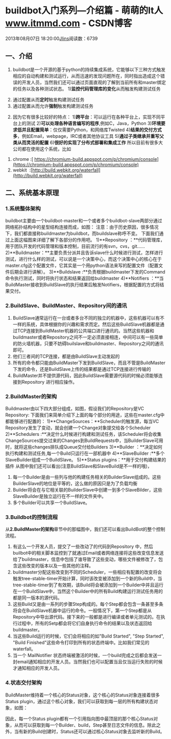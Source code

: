 
# buildbot入门系列—介绍篇 - 萌萌的It人 www.itmmd.com - CSDN博客


2013年08月07日 18:20:00[Jlins](https://me.csdn.net/dyllove98)阅读数：6739


## 一、介绍
1. buildbot是一个开源的基于python的持续集成系统，它能够以下三种方式触发相应的自动构建和测试运行，从而迅速的发现问题所在，同时指出造成这个错误的开发人员，当然我们还可以通过页面直观的了解到当前所有和master绑定的任务以及各种测试状态。
1)**监控代码管理库的变化**从而触发构建测试任务
2) 通过配置从而**定时**触发构建测试任务
3) 通过配置从而允许**强制**触发构建测试任务
2. 因为它有很多比较好的特点：
1)**跨平台**：可以运行在各种平台上，实现不同平台上的测试
2)**可以处理各种语言编写的程序**,例如C，Java，Python
3)**环境要求低并且配置简单**：仅仅需要Python，和网络库Twisted
4)**结果的交付方式多**，例如Email，webpage，IRC或者其他协议工具
5)**通过子类继承并重写父类从而灵活的配置**
6)**很好的实现了分布式部署和集成工作**
所以目前有很多大公司都在使用这个系统，比如
1) chrome :[
https://chromium-build.appspot.com/p/chromium/console](https://chromium-build.appspot.com/p/chromium/console)
2) webkit  :[http://build.webkit.org/waterfall](http://build.webkit.org/waterfall)
## 二、系统基本原理
### 1.系统整体架构
buildbot主要由一个buildbot-master和一个或者多个buildbot-slave两部分通过网络拓扑结构中的星型结构连接而成，如图：
注意：由于历史原因，很多情况下，我们都直接称buildmaster为buildbot，而buildslave称呼不变。
下面我们通过上面这幅图来详细了解下各部分的作用吧。
1)**Repository ：**代码管理库，用于团队开发的代码管理和版本控制，目前流行的有svn，cvs，git……
2)**Buildmaster：**主要负责分派并且告诉slave什么时候进行测试，怎样进行测试，进行什么样的测试，可以说是一个决策中心，而这个决策中心的核心在于master.cfg这个配置文件，它其实是一个用python语法来写的配置文件（配置文件后期会进行讲解）。
3)**Buildslave :**负责根据buildmaster下发的Command命令执行测试，同时将执行状态和结果返回给buildmaster
4)**Notifiers ：**当BuildMaster接收到BuildSlave的执行结果后触发Notifiers，根据配置的方式将结果交付。
### 2.BuildSlave、BuildMaster、Repository间的通讯
1) BuildSlave通常运行在一台或者多台不同的独立的机器中，这些机器可以有不一样的系统，具体根据你的兴趣和需求而定。然后这些BuildSlave机器都是通过TCP连接到BuildMaster机器的公共端口进行通讯的。当然这些机器和buildmaster或者Repository之间不一定必须直接相连，中间可以有一些简单的防火墙机器，只要不妨碍builslave和buildmaster、Repository之间的通讯即可。
2) 他们三者间的TCP连接，都是由BuildSlave主动发起的
3) 所有的命令都只能由BuildMaster下发到BuildSlave，而且不管是BuildMaster下发的命令，还是BuildSlave上传的结果都是通过TCP连接进行传输的
4) BuildMaster并不提供源代码，因此BuildSlave需要源代码的时候必须能够连接到Repository 进行相应操作。

### 2.BuildMaster的架构
Buildmaster由以下四大部分组成，如图，假设我们的Repository是VC Repository:
下面我们来简单介绍下上面的每个部分的用途，这些在master.cfg中都能够进行配置的：
1)**ChangeSources：**Scheduler的触发源，每当VC Repository发生了变动，就会创建一个Change对象提交给各个Scheduler
2)**Schedulers :**决定什么时候进行构建和测试任务，该Scheduler将会收集ChangeSources提交过来的Changes到BuildRequests中，当BuilderSlave可用时，就将这些changes排队成Queue交付给Builders
3)**Builder ：**决定如何执行构建和测试任务,每一个Build只运行在一部机器中
4)**SlaveBuilder :**多个SlaveBuilder组成一个BuildSlave。
5)**Status plugins：**用于交付构建结果的插件
从图中我们还可以看出(注意BuildSlave和SlaveBuild是不一样的哦)，
1) 每一个Builder是由一些列与他的构建任务相关的BuilderSlave组成的。这些BuilderSlave的地位是平等的，这么做的原因只是为了负载均衡
2) Builder将会在与它相关联的BuilderSlave中创建一到多个SlaveBilder，这些SlaveBuilder是独立运行在不一样的文件夹中。
3) 多个Builder可以共享一个BuildSlave。
### 3.Buildbot的控制流程
从**2.BuildMaster的架构**章节中的那幅图中，我们还可以看出BuildBot的整个控制流程。
1) 有这么一个开发人员，提交了一些改动了的代码到Repository 中，然后builbot中的相关脚本监控到了就通过Email或者网络连接将这些改变信息发送给了buildmaster，信息中包括了谁导致了这些变动，哪些文件被修改了，包含这些改变的版本以及一些其他的注释。
2) buildmaster分配这些改变到不同的Scheduler，一些相应有配置的改变将会触发tree-stable-timer开始计算，同时该改变被添加到一个新的Build中，当tree-stable-timer到了有效期，该Build将会被添加到一个Builder中并且运行在一个BuildSlave中，当然这个Builder中的所有Build构建运行测试任务用的都是同一版本的源代码。
3) 这些Build又是由一系列的步骤Step构成的。每个Step都会包含一条甚至多条将会在BuildSlave机器中运行的命令。一般情况下，第一个Step都是从Repository中导出源代码。接下来的一般都是进行编译或者单元测试的。在执行过程中，所有的Setp都会将它们自身执行命令的结果以及状态返回给buildmaster。
4) 当这些Build运行的时候，它们会将相应的如"Build Started", "Step Started", "Build Finished"这些命令打印到所有的状态终端中。比如我们常见的waterfall。
5) 当一个 MailNotifier 状态终端被激活的时候，一个build完成之后都会发送一封email通知相应的开发人员。当然我们也可以配置当且仅当运行失败的时候才通知相应的开发人员。
### 4.状态交付架构
BuildMaster维持着一个核心的Status对象，这个核心的Status对象连接着很多Status plugin，通过这个核心对象，我们可以获取到每一层的所有构建状态对象，如图：

因此，每一个Status plugin都有一个引用指向图中最顶层的那个核心Status对象，从而可以获取到每一个Builder、build，Step甚至日志文件的信息。除此之外，当有新的Build创建时，Status还可以通过核心Status对象去监听新的Build。



